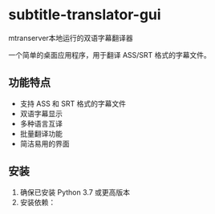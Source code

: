 # subtitle-translator-gui
mtranserver本地运行的双语字幕翻译器

一个简单的桌面应用程序，用于翻译 ASS/SRT 格式的字幕文件。

## 功能特点

- 支持 ASS 和 SRT 格式的字幕文件
- 双语字幕显示
- 多种语言互译
- 批量翻译功能
- 简洁易用的界面

## 安装

1. 确保已安装 Python 3.7 或更高版本
2. 安装依赖：
